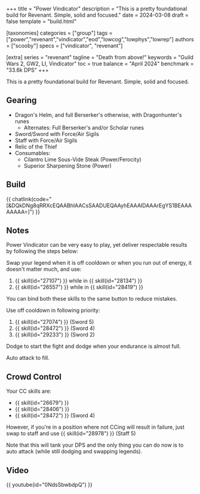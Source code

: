 +++
title = "Power Vindicator"
description = "This is a pretty foundational build for Revenant. Simple, solid and focused."
date = 2024-03-08
draft = false
template = "build.html"

[taxonomies]
categories = ["group"]
tags = ["power","revenant","vindicator","eod","lowcog","lowphys","lowrep"]
authors = ["scooby"]
specs = ["vindicator", "revenant"]

[extra]
series = "revenant"
tagline = "Death from above!"
keywords = "Guild Wars 2, GW2, LI, Vindicator"
toc = true
balance = "April 2024"
benchmark = "33.6k DPS"
+++

This is a pretty foundational build for Revenant. Simple, solid and focused.

## Gearing

- Dragon's Helm, and full Berserker's otherwise, with Dragonhunter's runes
  - Alternates: Full Berserker's and/or Scholar runes
- Sword/Sword with Force/Air Sigils
- Staff with Force/Air Sigils
- Relic of the Thief
- Consumables:
  - Cilantro Lime Sous-Vide Steak (Power/Ferocity)
  - Superior Sharpening Stone (Power)

## Build

{{ chatlink(code="[&DQkDNg8qRRXcEQAABhIAACsSAADUEQAAyhEAAAIDAAArEgYS1BEAAAAAAAA=]") }}

## Notes

Power Vindicator can be very easy to play, yet deliver respectable results by following the steps below:

Swap your legend when it is off cooldown or when you run out of energy, it doesn't matter much, and use:

1. {{ skill(id="27107") }} while in {{ skill(id="28134") }}
1. {{ skill(id="26557") }} while in {{ skill(id="28419") }}

You can bind both these skills to the same button to reduce mistakes.

Use off cooldown in following priority:

1. {{ skill(id="27074") }} (Sword 5)
2. {{ skill(id="28472") }} (Sword 4)
3. {{ skill(id="29233") }} (Sword 2)

Dodge to start the fight and dodge when your endurance is almost full. 

Auto attack to fill.

## Crowd Control

Your CC skills are:

- {{ skill(id="26679") }}
- {{ skill(id="28406") }}
- {{ skill(id="28472") }} (Sword 4)

However, if you're in a position where not CCing will result in failure, just swap to staff and use
{{ skill(id="28978") }} (Staff 5)

Note that this will tank your DPS and the only thing you can do now is to auto attack (while still dodging and swapping legends).

## Video

{{ youtube(id="0NdsSbwbdpQ") }}

